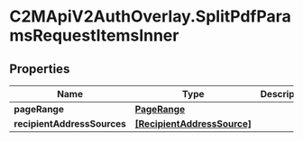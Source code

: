 # C2MApiV2AuthOverlay.SplitPdfParamsRequestItemsInner

## Properties

Name | Type | Description | Notes
------------ | ------------- | ------------- | -------------
**pageRange** | [**PageRange**](PageRange.md) |  | 
**recipientAddressSources** | [**[RecipientAddressSource]**](RecipientAddressSource.md) |  | 


